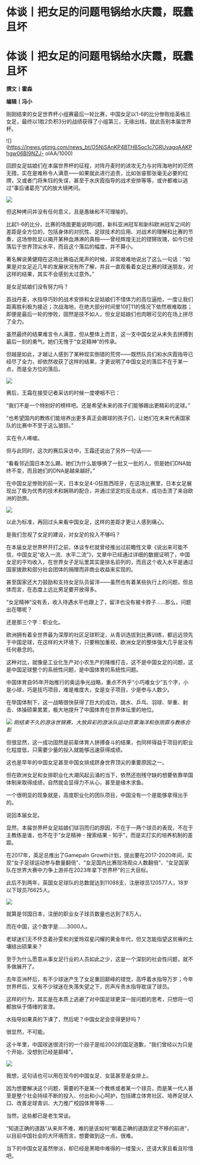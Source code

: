 # 体谈丨把女足的问题甩锅给水庆霞，既蠢且坏

# 体谈丨把女足的问题甩锅给水庆霞，既蠢且坏

**撰文丨霍森**

**编辑丨冯小**

刚刚结束的女足世界杯小组赛最后一轮比赛，中国女足以1-6的比分惨败给英格兰女足，最终以1胜2负积3分的战绩获得了小组第三，无缘出线，就此告别本届世界杯。

![](https://inews.gtimg.com/news_bt/O5NiSAnKP4BTHBSoc1c7GRUvagoAAKPhgw06BI9NZJ-
oIAA/1000)

回顾女足姑娘们在本届世界杯的征程，对阵丹麦时的进攻无力与对阵海地时的茫然无措，实在是难称令人满意——如果就此进行追责，比如张睿那张毫无必要的红牌，又或者门将朱钰的失误，甚至于水庆霞指导的战术安排等等，或许都难以逃过“事后诸葛亮”式的放大镜拷问。

![](https://inews.gtimg.com/news_bt/ORtr_PqoNH7Uaq4PjjQuVsqBPYCiUVvvP06-PXSEA4yAYAA/1000)

但这种拷问并没有任何意义，且是愚昧和不可理喻的。

比起1-6的比分，比赛的场面更能说明问题，新科亚洲冠军和新科欧洲冠军之间的差距是全方位的，包括身体的对抗性、足球技术的应用、对战术的理解和比赛的节奏，这场惨败足以揭开某种血淋淋的真相——曾经辉煌无比的铿锵玫瑰，如今已经落后于世界顶尖水平，而且这个落后的幅度，并不算小。

著名解说黄健翔在这场比赛临近尾声的时候，非常艰难地说出了这么一句话：“如果是对女足近几年的发展状况有所了解，并且一直观看着女足比赛的球迷朋友，对这样的结果，其实不会感到太过意外。”

是女足姑娘们没有努力吗？

首战丹麦，水指导巧妙的战术安排和女足姑娘们不惜体力的高位逼抢，一度让我们距离胜利极为接近；次战海地，在绝大部分时间里10打11的情况下依然艰难取胜；即便是最后一轮的惨败，固然是技不如人，但女足姑娘们也肉眼可见的在场上拼尽了全力。

虽然最终的结果难言令人满意，但从整体上而言，这一支中国女足从未失去拼搏到最后一刻的勇气，她们无愧于“女足精神”的传承。

但越是如此，才越让人感到了某种现实倒错的荒愕——既然队员们和水庆霞指导已经尽了全力，却依然收获了这样的结果，才更说明了中国女足的落后不在于某一点，而是全方位的落后。

![](https://inews.gtimg.com/news_bt/ObHGeETil5tkklYzFSjRR_bmEinIqrh4uihvx_Xm9keDEAA/1000)

赛后，王霜在接受记者采访的时候一度哽咽不已：

“我们不是一个特别好的榜样吧。还是希望未来的孩子们能够踢出更精彩的足球。”

“也希望国内的教练们能培养出更多真正会踢球的孩子们，让她们在未来代表国家队的比赛中不至于这么狼狈。”

实在令人唏嘘。

但与此同时，这次的赛后采访中，王霜还说出了另外一句话——

“看看邻近国日本怎么踢，她们为什么能够换了一批又一批的人，但是她们DNA始终不变，而且她们的DNA是越来越好。”

在中国女足惨败的前一天，日本女足4-0狂胜西班牙，在这场比赛里，日本女足展现出了极为优秀的技术和娴熟的配合，并通过坚定的反击战术，成功击溃了来自欧洲的劲旅。

![](https://inews.gtimg.com/news_bt/OToxhLg2qOR8lnnGvFBRHmgv0PrsFGYgwDflJisNfgJ3kAA/1000)

以此为标准，再回过头来看中国女足，这样的差距才更让人感到痛心。

是我们忽视了女足的建设，对女足的投入不够吗？

在本届女足世界杯开打之前，体谈专栏就曾经推出过前瞻性文章《说出来可能不信，中国女足“收入一流、水平二流”》，文章中已经通过详细的数据证明了，中国女足的平均收入，在世界女子足坛里其实是排名前列的，而且这个收入水平是通过国家拨款和部分社会团体的捐赠而非商业收益来实现的。

甚至国家还大力鼓励和支持女足队员留洋——虽然也有着某些执行上的问题，但总体而言，在态度上远比男足要开放得多。

“女足精神”没有丢，收入待遇水平也跟上了，留洋也没有被卡脖子……那么，问题出在哪呢？

还是那三个字：职业化。

欧洲拥有着全世界最为深厚的社区足球积淀，从青训选拔到比赛训练，都远远领先于中国足球，在这样的大环境下，只要稍加重视，欧洲女足的整体强大几乎是没有任何悬念的。

这种对比，就像是工业化生产对小农生产的降维打击，这不是中国女足的问题，这是中国足球整个的系统性问题，是中国体育的系统性问题。

中国体育自95年开始推行的奥运争光战略，重点不外乎“小巧难女少”五个字，小是小球，巧是技巧项目，难是难度大，女是女子项目，少是参与人数少。

在举国体制下，这一战略很快获得了巨大的成功，跳水、乒乓、羽球、举重、射击、体操硕果累累，极大地提升了中国体育在世界体坛里的地位。

![](https://inews.gtimg.com/news_bt/OH7gRQbplyX7boz_1o5BaV7w0yOWM4WVzZ4TJyeL8slBsAA/1000)
_刚结束不久的游泳世锦赛，大放异彩的游泳队运动员覃海洋和张雨霏与教练合影_

但很显然，这一成功固然是前辈体育人拼搏奋斗的结果，也同样得益于项目的职业化程度低，只需要少量的投入就能够迅速获得成绩。

这也是早年的中国女足甚至中国女排成跻身世界顶尖的重要原因之一。

但在欧洲女足和女排职业化大潮风起云涌的当下，依然还抱残守缺的想要依靠举国体制来取得成绩，自然就会显得力不从心，甚至是缘木求鱼。

一个很明显的现象就是，高度职业化的团队项目，中国没有一个是能够拿得出手的。

说回本届女足。

显然，本届世界杯女足姑娘们铩羽而归的原因，不在于一两个球员的表现，不在于主教练是谁，也不在于“女足精神 - 搜索结果 -
知乎”，而是实打实的培养机制的差距。

在2017年，英足总推出了Gamepaln
Growth计划，提出要在2017-2020年间，实现“女子足球运动参与数量翻倍”、“女足国内比赛现场观众人数翻倍”、“女足国家队在世界大赛中力争上游并在2023年拿下世界杯”的三大目标。

此后不到两年，英国女足球队的总数就达到11088支，注册球员120577人，18岁以下球员76625人。

![](https://inews.gtimg.com/news_bt/Ou7wWhSvZIpiPenwHKiiEJT0ReVlpe2Rg5y5fsYuzeIvIAA/1000)

就算是邻国日本，注册的职业女子球员数量也达到了8万人。

而在中国，这个数字是……3000人。

老球迷们无不怀念着孙雯和刘爱玲双星闪耀的黄金年代，但又怎能指望这贫瘠的土壤结出硕果来？

至于为什么愿意从事女足行业的人员如此之少，这是一个深刻的社会性问题，就不多做展开了。

去年亚洲杯后，有不少球迷产生了女足重回巅峰的错觉，高呼着水指导万岁；今年世界杯后，又有不少球迷在失落失望之下，厉声斥责水指导耽误了球员。

这样的行为，其实是在本质上逃避了对中国足球更深一层问题的思考，只想将一切都放纵于情绪的宣泄。

水指导如果真的下课了，然后呢？中国女足会变得更好吗？

很显然，不可能。

这十年里，中国球迷很流行的一个段子是给2002的国足道歉，“我们曾经以为只是个开始，没想到已经是巅峰”。

![](https://inews.gtimg.com/news_bt/Oy2K4XpV7ybxIloEvv4Fiz78NRNyVWDb67bhbOtqqKSmAAA/1000)

我想，这句话也可以用在现今的中国女足、女篮甚至是女排上。

因为想要解决这个问题，需要的不是某一个教练或者某一个球员，而是某一代人甚至是整个社会持续不断的投入、付出和小心呵护，包括建立体育社区、培养足球人口、改善足球青训、大力推广校园体育等等……

当然，这些都已是老生常谈。

“知道正确的道路”从来并不难，难的是该如何“朝着正确的道路坚定不移的前进”，以目前中国社会的大环境而言，想要做到这一点，很难。

当下的中国女足虽然惨淡，却已经是黑暗中难得的一缕萤火，还请大家且看且珍惜吧。

